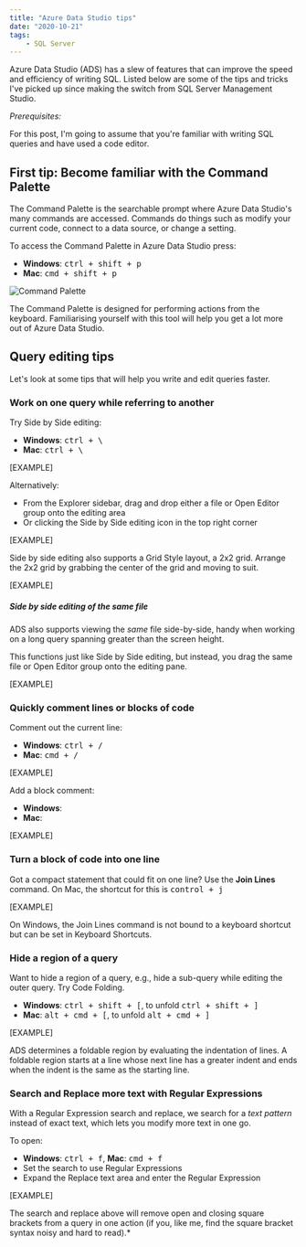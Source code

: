 ```yaml
---
title: "Azure Data Studio tips"
date: "2020-10-21"
tags:
    - SQL Server
---
```


Azure Data Studio (ADS) has a slew of features that can improve the speed and efficiency of writing SQL. Listed below are some of the tips and tricks I've picked up since making the switch from SQL Server Management Studio.

*Prerequisites:*

For this post, I'm going to assume that you're familiar with writing SQL queries and have used a code editor.

## First tip: Become familiar with the Command Palette

The Command Palette is the searchable prompt where Azure Data Studio's many commands are accessed. Commands do things such as modify your current code, connect to a data source, or change a setting.

To access the Command Palette in Azure Data Studio press:
  * **Windows**: <kbd>ctrl + shift + p</kbd>
  * **Mac**: <kbd>cmd + shift + p</kbd>

<p><img src="CommandPalette.gif" class="article-img" title="Command Palette" alt="Command Palette"></p>

The Command Palette is designed for performing actions from the keyboard. Familiarising yourself with this tool will help you get a lot more out of Azure Data Studio.

## Query editing tips

Let's look at some tips that will help you write and edit queries faster.

### Work on one query while referring to another

Try Side by Side editing:

* **Windows**: <kbd>ctrl + \\</kbd>
* **Mac**: <kbd>ctrl + \\</kbd>

[EXAMPLE]

Alternatively:
* From the Explorer sidebar, drag and drop either a file or Open Editor group onto the editing area
* Or clicking the Side by Side editing icon in the top right corner

[EXAMPLE]

Side by side editing also supports a Grid Style layout, a 2x2 grid. Arrange the 2x2 grid by grabbing the center of the grid and moving to suit.

[EXAMPLE]

##### Side by side editing of the same file

ADS also supports viewing the *same* file side-by-side, handy when working on a long query spanning greater than the screen height.

This functions just like Side by Side editing, but instead, you drag the same file or Open Editor group onto the editing pane.

[EXAMPLE]

### Quickly comment lines or blocks of code

Comment out the current line:
* **Windows**: <kbd>ctrl + /</kbd>
* **Mac**: <kbd>cmd + /</kbd>

[EXAMPLE]

Add a block comment:
* **Windows**:
* **Mac**:

[EXAMPLE]

### Turn a block of code into one line

Got a compact statement that could fit on one line? Use the **Join Lines** command. On Mac, the shortcut for this is <kbd>control + j</kbd>

[EXAMPLE]

On Windows, the Join Lines command is not bound to a keyboard shortcut but can be set in Keyboard Shortcuts.

### Hide a region of a query

Want to hide a region of a query, e.g., hide a sub-query while editing the outer query. Try Code Folding.

* **Windows**: <kbd>ctrl + shift + [</kbd>, to unfold <kbd>ctrl + shift + ]</kbd>
* **Mac**: <kbd>alt + cmd + [</kbd>, to unfold <kbd>alt + cmd + ]</kbd>

[EXAMPLE]

ADS determines a foldable region by evaluating the indentation of lines. A foldable region starts at a line whose next line has a greater indent and ends when the indent is the same as the starting line.

### Search and Replace more text with Regular Expressions

With a Regular Expression search and replace, we search for a *text pattern* instead of exact text, which lets you modify more text in one go.

To open:
* **Windows**: <kbd>ctrl + f</kbd>, **Mac**: <kbd>cmd + f</kbd>
* Set the search to use Regular Expressions
* Expand the Replace text area and enter the Regular Expression

[EXAMPLE]

The search and replace above will remove open and closing square brackets from a query in one action (if you, like me, find the square bracket syntax noisy and hard to read).*